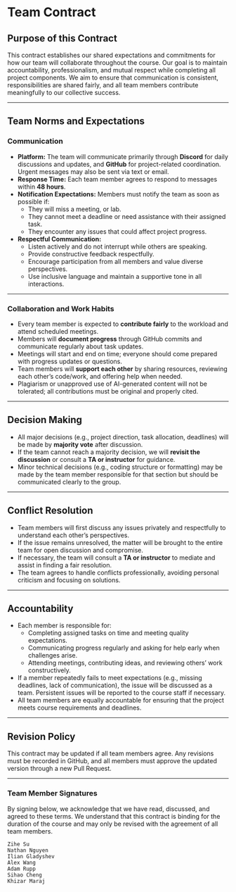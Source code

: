 # Team Contract

## Purpose of this Contract
This contract establishes our shared expectations and commitments for how our team will collaborate throughout the course. Our goal is to maintain accountability, professionalism, and mutual respect while completing all project components. We aim to ensure that communication is consistent, responsibilities are shared fairly, and all team members contribute meaningfully to our collective success.

---

## Team Norms and Expectations

### Communication
- **Platform:** The team will communicate primarily through **Discord** for daily discussions and updates, and **GitHub** for project-related coordination. Urgent messages may also be sent via text or email.
- **Response Time:** Each team member agrees to respond to messages within **48 hours**.
- **Notification Expectations:** Members must notify the team as soon as possible if:
    - They will miss a meeting, or lab.
    - They cannot meet a deadline or need assistance with their assigned task.
    - They encounter any issues that could affect project progress.
- **Respectful Communication:**
    - Listen actively and do not interrupt while others are speaking.
    - Provide constructive feedback respectfully.
    - Encourage participation from all members and value diverse perspectives.
    - Use inclusive language and maintain a supportive tone in all interactions.

---

### Collaboration and Work Habits
- Every team member is expected to **contribute fairly** to the workload and attend scheduled meetings.
- Members will **document progress** through GitHub commits and communicate regularly about task updates.
- Meetings will start and end on time; everyone should come prepared with progress updates or questions.
- Team members will **support each other** by sharing resources, reviewing each other’s code/work, and offering help when needed.
- Plagiarism or unapproved use of AI-generated content will not be tolerated; all contributions must be original and properly cited.

---

## Decision Making
- All major decisions (e.g., project direction, task allocation, deadlines) will be made by **majority vote** after discussion.
- If the team cannot reach a majority decision, we will **revisit the discussion** or consult a **TA or instructor** for guidance.
- Minor technical decisions (e.g., coding structure or formatting) may be made by the team member responsible for that section but should be communicated clearly to the group.

---

## Conflict Resolution
- Team members will first discuss any issues privately and respectfully to understand each other’s perspectives.
- If the issue remains unresolved, the matter will be brought to the entire team for open discussion and compromise.
- If necessary, the team will consult a **TA or instructor** to mediate and assist in finding a fair resolution.
- The team agrees to handle conflicts professionally, avoiding personal criticism and focusing on solutions.

---

## Accountability
- Each member is responsible for:
    - Completing assigned tasks on time and meeting quality expectations.
    - Communicating progress regularly and asking for help early when challenges arise.
    - Attending meetings, contributing ideas, and reviewing others’ work constructively.
- If a member repeatedly fails to meet expectations (e.g., missing deadlines, lack of communication), the issue will be discussed as a team. Persistent issues will be reported to the course staff if necessary.
- All team members are equally accountable for ensuring that the project meets course requirements and deadlines.

---

## Revision Policy
This contract may be updated if all team members agree. Any revisions must be recorded in GitHub, and all members must approve the updated version through a new Pull Request.

---

### Team Member Signatures
By signing below, we acknowledge that we have read, discussed, and agreed to these terms. We understand that this contract is binding for the duration of the course and may only be revised with the agreement of all team members.

```
Zihe Su  
Nathan Nguyen  
Ilian Gladyshev  
Alex Wang  
Adam Rupp  
Sihao Cheng  
Khizar Maraj  
```

